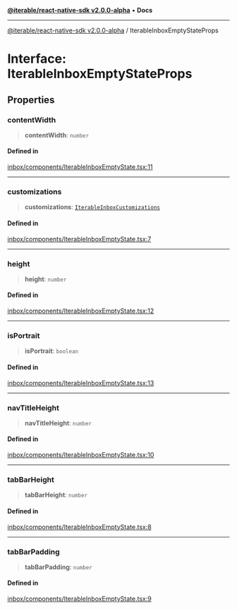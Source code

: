 [**@iterable/react-native-sdk v2.0.0-alpha**](../README.md) • **Docs**

***

[@iterable/react-native-sdk v2.0.0-alpha](../globals.md) / IterableInboxEmptyStateProps

# Interface: IterableInboxEmptyStateProps

## Properties

### contentWidth

> **contentWidth**: `number`

#### Defined in

[inbox/components/IterableInboxEmptyState.tsx:11](https://github.com/Iterable/react-native-sdk/blob/33a336d972ce3f91e45be0626b4337400455463a/src/inbox/components/IterableInboxEmptyState.tsx#L11)

***

### customizations

> **customizations**: [`IterableInboxCustomizations`](../type-aliases/IterableInboxCustomizations.md)

#### Defined in

[inbox/components/IterableInboxEmptyState.tsx:7](https://github.com/Iterable/react-native-sdk/blob/33a336d972ce3f91e45be0626b4337400455463a/src/inbox/components/IterableInboxEmptyState.tsx#L7)

***

### height

> **height**: `number`

#### Defined in

[inbox/components/IterableInboxEmptyState.tsx:12](https://github.com/Iterable/react-native-sdk/blob/33a336d972ce3f91e45be0626b4337400455463a/src/inbox/components/IterableInboxEmptyState.tsx#L12)

***

### isPortrait

> **isPortrait**: `boolean`

#### Defined in

[inbox/components/IterableInboxEmptyState.tsx:13](https://github.com/Iterable/react-native-sdk/blob/33a336d972ce3f91e45be0626b4337400455463a/src/inbox/components/IterableInboxEmptyState.tsx#L13)

***

### navTitleHeight

> **navTitleHeight**: `number`

#### Defined in

[inbox/components/IterableInboxEmptyState.tsx:10](https://github.com/Iterable/react-native-sdk/blob/33a336d972ce3f91e45be0626b4337400455463a/src/inbox/components/IterableInboxEmptyState.tsx#L10)

***

### tabBarHeight

> **tabBarHeight**: `number`

#### Defined in

[inbox/components/IterableInboxEmptyState.tsx:8](https://github.com/Iterable/react-native-sdk/blob/33a336d972ce3f91e45be0626b4337400455463a/src/inbox/components/IterableInboxEmptyState.tsx#L8)

***

### tabBarPadding

> **tabBarPadding**: `number`

#### Defined in

[inbox/components/IterableInboxEmptyState.tsx:9](https://github.com/Iterable/react-native-sdk/blob/33a336d972ce3f91e45be0626b4337400455463a/src/inbox/components/IterableInboxEmptyState.tsx#L9)
